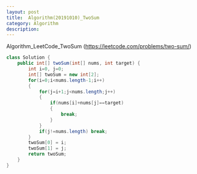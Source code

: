 ```yaml
---
layout: post
title:  Algorithm(20191010)_TwoSum
category: Algorithm 
description: 
---
```


Algorithm_LeetCode_<span class="red">TwoSum</span>
(https://leetcode.com/problems/two-sum/)
<br>

```java
class Solution {
    public int[] twoSum(int[] nums, int target) {
        int i=0, j=0;
        int[] twoSum = new int[2];
        for(i=0;i<nums.length-1;i++)
        {
            for(j=i+1;j<nums.length;j++)
            {
                if(nums[i]+nums[j]==target)
                {
                    break;
                }
            }
            if(j!=nums.length) break;
        }
        twoSum[0] = i;
        twoSum[1] = j;
        return twoSum;
    }
}
```
